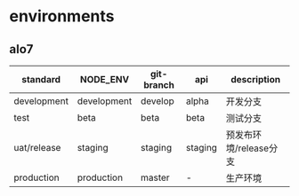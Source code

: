 # environments


## alo7
| standard    | NODE_ENV    | git-branch | api     | description            |
| ----------- | ----------- | ---------- | ------- | ---------------------- |
| development | development | develop    | alpha   | 开发分支               |
| test        | beta        | beta       | beta    | 测试分支               |
| uat/release | staging     | staging    | staging | 预发布环境/release分支 |
| production  | production  | master     | -       | 生产环境               |
